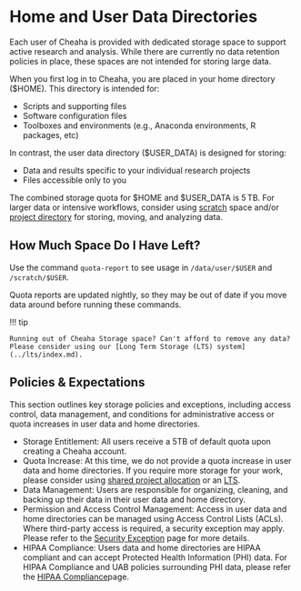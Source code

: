 # Home and User Data Directories

Each user of Cheaha is provided with dedicated storage space to support active research and analysis. While there are currently no data retention policies in place, these spaces are not intended for storing large data.

When you first log in to Cheaha, you are placed in your home directory ($HOME). This directory is intended for:

- Scripts and supporting files
- Software configuration files
- Toolboxes and environments (e.g., Anaconda environments, R packages, etc)

In contrast, the user data directory ($USER_DATA) is designed for storing:

- Data and results specific to your individual research projects
- Files accessible only to you

The combined storage quota for $HOME and $USER_DATA is 5 TB. For larger data or intensive workflows, consider using [scratch](./global_scratch.md) space and/or [project directory](./project_directories.md) for storing, moving, and analyzing data.

## How Much Space Do I Have Left?

Use the command `quota-report` to see usage in `/data/user/$USER` and `/scratch/$USER`.

Quota reports are updated nightly, so they may be out of date if you move data around before running these commands.

<!-- markdownlint-disable MD046 -->
!!! tip

    Running out of Cheaha Storage space? Can't afford to remove any data? Please consider using our [Long Term Storage (LTS) system](../lts/index.md).
<!-- markdownlint-enable MD046 -->

## Policies & Expectations

This section outlines key storage policies and exceptions, including access control, data management, and conditions for administrative access or quota increases in user data and home directories.

- Storage Entitlement: All users receive a 5TB of default quota upon creating a Cheaha account.
- Quota Increase: At this time, we do not provide a quota increase in user data and home directories. If you require more storage for your work, please consider using [shared project allocation](./project_directories.md) or an [LTS](../../data_management/lts/index.md).
- Data Management: Users are responsible for organizing, cleaning, and backing up their data in their user data and home directory.
- Permission and Access Control Management: Access in user data and home directories can be managed using Access Control Lists (ACLs). Where third-party access is required, a security exception may apply. Please refer to the [Security Exception](../../data_management/research_data_responsibilities.md#security-exceptions-for-accessing-former-uab-personnel-data) page for more details.
- HIPAA Compliance: Users data and home directories are HIPAA compliant and can accept Protected Health Information (PHI) data. For HIPAA Compliance and UAB policies surrounding PHI data, please refer the [HIPAA Compliance](../../data_management/index.md#hipaa-compliance)page.
